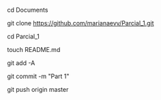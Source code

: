 cd Documents

git clone https://github.com/marianaevv/Parcial_1.git

cd Parcial_1

touch README.md

git add -A

git commit -m "Part 1"

git push origin master
